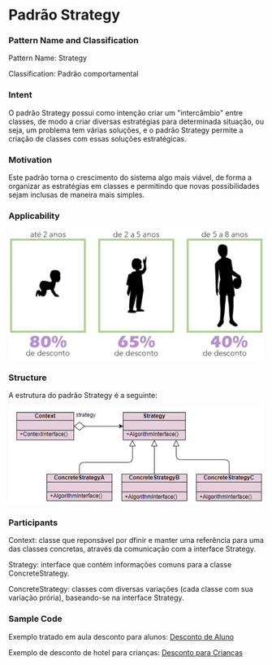 # Padrão Strategy

### Pattern Name and Classification

Pattern Name: Strategy

Classification: Padrão comportamental

### Intent

O padrão Strategy possui como intenção criar um "intercâmbio" entre classes, de modo a criar diversas estratégias para determinada situação, ou seja, um problema tem várias soluções, e o padrão Strategy permite a criação de classes com essas soluções estratégicas. 

### Motivation

Este padrão torna o crescimento do sistema algo mais viável, de forma a organizar as estratégias em classes e permitindo que novas possibilidades sejam inclusas de maneira mais simples.

### Applicability


![imagem](https://github.com/10Daniele/Padroes_Projeto/blob/master/Strategy/imagem.jpg)


### Structure

A estrutura do padrão Strategy é a seguinte:

![imagem](https://github.com/10Daniele/Padroes_Projeto/blob/master/Strategy/Structure.png)

### Participants

Context: classe que reponsável por dfinir e manter uma referência para uma das classes concretas, através da comunicação com a interface Strategy.

Strategy: interface que contém informações comuns para a classe ConcreteStrategy.

ConcreteStrategy: classes com diversas variações (cada classe com sua variação prória), baseando-se na interface Strategy.

### Sample Code

Exemplo tratado em aula desconto para alunos: [Desconto de Aluno](https://github.com/10Daniele/Padroes_Projeto/tree/master/Strategy/Exemplo_Desconto_Aluno)

Exemplo de desconto de hotel para crianças: [Desconto para Crianças](https://github.com/10Daniele/Padroes_Projeto/tree/master/Strategy/Exemplo_Desconto_Hotel)

